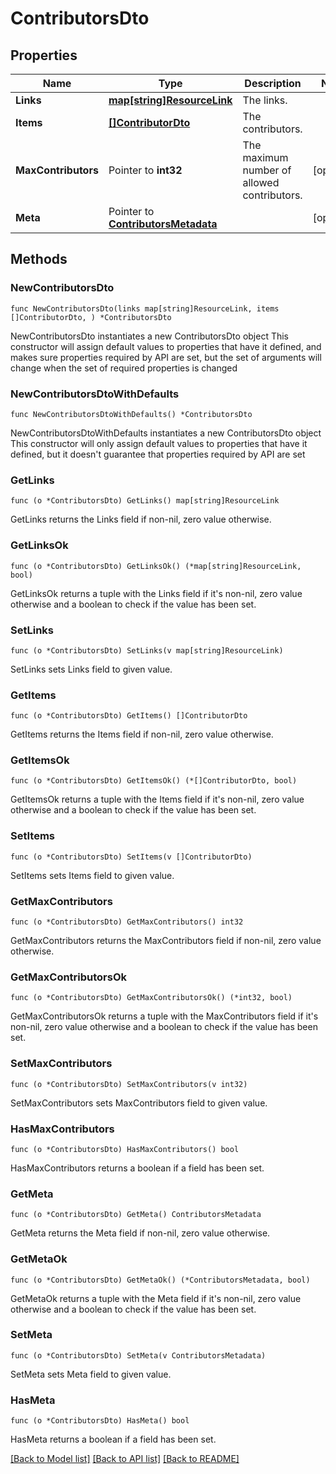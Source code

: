 # ContributorsDto

## Properties

Name | Type | Description | Notes
------------ | ------------- | ------------- | -------------
**Links** | [**map[string]ResourceLink**](ResourceLink.md) | The links. | 
**Items** | [**[]ContributorDto**](ContributorDto.md) | The contributors. | 
**MaxContributors** | Pointer to **int32** | The maximum number of allowed contributors. | [optional] 
**Meta** | Pointer to [**ContributorsMetadata**](ContributorsMetadata.md) |  | [optional] 

## Methods

### NewContributorsDto

`func NewContributorsDto(links map[string]ResourceLink, items []ContributorDto, ) *ContributorsDto`

NewContributorsDto instantiates a new ContributorsDto object
This constructor will assign default values to properties that have it defined,
and makes sure properties required by API are set, but the set of arguments
will change when the set of required properties is changed

### NewContributorsDtoWithDefaults

`func NewContributorsDtoWithDefaults() *ContributorsDto`

NewContributorsDtoWithDefaults instantiates a new ContributorsDto object
This constructor will only assign default values to properties that have it defined,
but it doesn't guarantee that properties required by API are set

### GetLinks

`func (o *ContributorsDto) GetLinks() map[string]ResourceLink`

GetLinks returns the Links field if non-nil, zero value otherwise.

### GetLinksOk

`func (o *ContributorsDto) GetLinksOk() (*map[string]ResourceLink, bool)`

GetLinksOk returns a tuple with the Links field if it's non-nil, zero value otherwise
and a boolean to check if the value has been set.

### SetLinks

`func (o *ContributorsDto) SetLinks(v map[string]ResourceLink)`

SetLinks sets Links field to given value.


### GetItems

`func (o *ContributorsDto) GetItems() []ContributorDto`

GetItems returns the Items field if non-nil, zero value otherwise.

### GetItemsOk

`func (o *ContributorsDto) GetItemsOk() (*[]ContributorDto, bool)`

GetItemsOk returns a tuple with the Items field if it's non-nil, zero value otherwise
and a boolean to check if the value has been set.

### SetItems

`func (o *ContributorsDto) SetItems(v []ContributorDto)`

SetItems sets Items field to given value.


### GetMaxContributors

`func (o *ContributorsDto) GetMaxContributors() int32`

GetMaxContributors returns the MaxContributors field if non-nil, zero value otherwise.

### GetMaxContributorsOk

`func (o *ContributorsDto) GetMaxContributorsOk() (*int32, bool)`

GetMaxContributorsOk returns a tuple with the MaxContributors field if it's non-nil, zero value otherwise
and a boolean to check if the value has been set.

### SetMaxContributors

`func (o *ContributorsDto) SetMaxContributors(v int32)`

SetMaxContributors sets MaxContributors field to given value.

### HasMaxContributors

`func (o *ContributorsDto) HasMaxContributors() bool`

HasMaxContributors returns a boolean if a field has been set.

### GetMeta

`func (o *ContributorsDto) GetMeta() ContributorsMetadata`

GetMeta returns the Meta field if non-nil, zero value otherwise.

### GetMetaOk

`func (o *ContributorsDto) GetMetaOk() (*ContributorsMetadata, bool)`

GetMetaOk returns a tuple with the Meta field if it's non-nil, zero value otherwise
and a boolean to check if the value has been set.

### SetMeta

`func (o *ContributorsDto) SetMeta(v ContributorsMetadata)`

SetMeta sets Meta field to given value.

### HasMeta

`func (o *ContributorsDto) HasMeta() bool`

HasMeta returns a boolean if a field has been set.


[[Back to Model list]](../README.md#documentation-for-models) [[Back to API list]](../README.md#documentation-for-api-endpoints) [[Back to README]](../README.md)


